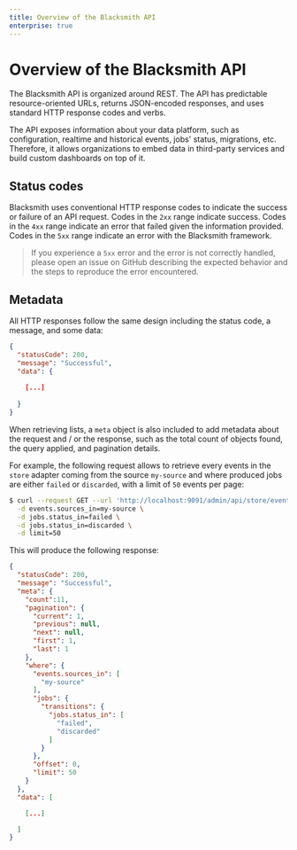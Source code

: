 ```yaml
---
title: Overview of the Blacksmith API
enterprise: true
---
```


# Overview of the Blacksmith API

The Blacksmith API is organized around REST. The API has predictable resource-oriented
URLs, returns JSON-encoded responses, and uses standard HTTP response codes and
verbs.

The API exposes information about your data platform, such as configuration,
realtime and historical events, jobs' status, migrations, etc. Therefore, it
allows organizations to embed data in third-party services and build custom
dashboards on top of it.

## Status codes

Blacksmith uses conventional HTTP response codes to indicate the success or failure
of an API request. Codes in the `2xx` range indicate success. Codes in the `4xx`
range indicate an error that failed given the information provided. Codes in the
`5xx` range indicate an error with the Blacksmith framework.

> If you experience a `5xx` error and the error is not correctly handled, please
  open an issue on GitHub describing the expected behavior and the steps to
  reproduce the error encountered.

## Metadata

All HTTP responses follow the same design including the status code, a message,
and some data:
```json
{
  "statusCode": 200,
  "message": "Successful",
  "data": {
    
    [...]
    
  }
}
```

When retrieving lists, a `meta` object is also included to add metadata about the
request and / or the response, such as the total count of objects found, the query
applied, and pagination details.

For example, the following request allows to retrieve every events in the `store`
adapter coming from the source `my-source` and where produced jobs are either
`failed` or `discarded`, with a limit of `50` events per page:
```bash
$ curl --request GET --url 'http://localhost:9091/admin/api/store/events' \
  -d events.sources_in=my-source \
  -d jobs.status_in=failed \
  -d jobs.status_in=discarded \
  -d limit=50
```

This will produce the following response:
```json
{
  "statusCode": 200,
  "message": "Successful",
  "meta": {
    "count":11,
    "pagination": {
      "current": 1,
      "previous": null,
      "next": null,
      "first": 1,
      "last": 1
    },
    "where": {
      "events.sources_in": [
        "my-source"
      ],
      "jobs": {
        "transitions": {
          "jobs.status_in": [
            "failed",
            "discarded"
          ]
        }
      },
      "offset": 0,
      "limit": 50
    }
  },
  "data": [

    [...]

  ]
}
```
